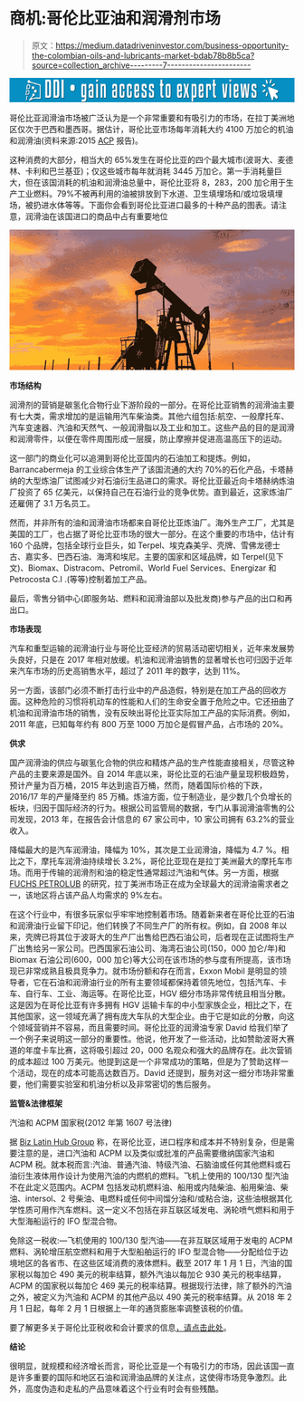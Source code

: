 # 商机:哥伦比亚油和润滑剂市场

> 原文：<https://medium.datadriveninvestor.com/business-opportunity-the-colombian-oils-and-lubricants-market-bdab78b8b5ca?source=collection_archive---------7----------------------->

[![](img/26f4cbdd7af11bf2fd8afa11d1c8eace.png)](http://www.track.datadriveninvestor.com/1B9E)

哥伦比亚润滑油市场被广泛认为是一个非常重要和有吸引力的市场，在拉丁美洲地区仅次于巴西和墨西哥。据估计，哥伦比亚市场每年消耗大约 4100 万加仑的机油和润滑油(资料来源:2015 [ACP](https://acp.com.co/) 报告)。

这种消费的大部分，相当大的 65%发生在哥伦比亚的四个最大城市(波哥大、麦德林、卡利和巴兰基亚)；仅这些城市每年就消耗 3445 万加仑。第一手消耗量巨大，但在该国消耗的机油和润滑油总量中，哥伦比亚将 8，283，200 加仑用于生产工业燃料。79%不被再利用的油被排放到下水道、卫生填埋场和/或垃圾填埋场，被扔进水体等等。下面你会看到哥伦比亚进口最多的十种产品的图表。请注意，润滑油在该国进口的商品中占有重要地位

![](img/f3b9d7369226226f033d969d82bddcc8.png)

**市场结构**

润滑剂的营销是碳氢化合物行业下游阶段的一部分。在哥伦比亚销售的润滑油主要有七大类，需求增加的是运输用汽车柴油类。其他六组包括:航空、一般摩托车、汽车变速器、汽油和天然气、一般润滑脂以及工业和加工。这些产品的目的是润滑和润滑零件，以便在零件周围形成一层膜，防止摩擦并促进高温高压下的运动。

这一部门的商业化可以追溯到哥伦比亚国内的石油加工和提炼。例如，Barrancabermeja 的工业综合体生产了该国流通的大约 70%的石化产品，卡塔赫纳的大型炼油厂试图减少对石油衍生品进口的需求。哥伦比亚最近向卡塔赫纳炼油厂投资了 65 亿美元，以保持自己在石油行业的竞争优势。直到最近，这家炼油厂还雇佣了 3.1 万名员工。

然而，并非所有的油和润滑油市场都来自哥伦比亚炼油厂。海外生产工厂，尤其是美国的工厂，也占据了哥伦比亚市场的很大一部分。在这个重要的市场中，估计有 160 个品牌，包括全球行业巨头，如 Terpel、埃克森美孚、壳牌、雪佛龙德士古、嘉实多、巴西石油、海湾和埃尼。主要的国家和区域品牌，如 Terpel(见下文)、Biomax、Distracom、Petromil、World Fuel Services、Energizar 和 Petrocosta C.I .(等等)控制着加工产品。

最后，零售分销中心(即服务站、燃料和润滑油部以及批发商)参与产品的出口和再出口。

**市场表现**

汽车和重型运输的润滑油行业与哥伦比亚经济的贸易活动密切相关，近年来发展势头良好，只是在 2017 年相对放缓。机油和润滑油销售的显著增长也可归因于近年来汽车市场的历史高销售水平，超过了 2011 年的数字，达到 11%。

另一方面，该部门必须不断打击行业中的产品造假，特别是在加工产品的回收方面。这种危险的习惯将机动车的性能和人们的生命安全置于危险之中。它还扭曲了机油和润滑油市场的销售，没有反映出哥伦比亚实际加工产品的实际消费。例如，2011 年底，已知每年约有 800 万至 1000 万加仑是假冒产品，占市场的 20%。

**供求**

国产润滑油的供应与碳氢化合物的供应和精炼产品的生产性能直接相关，尽管这种产品的主要来源是国外。自 2014 年底以来，哥伦比亚的石油产量呈现积极趋势，预计产量为百万桶，2015 年达到逾百万桶，然而，随着国际价格的下跌，2016/17 年的产量降至约 85 万桶。炼油方面，位于制造业，是少数几个负增长的板块，归因于国际经济的行为。根据公司监管局的数据，专门从事润滑油零售的公司发现，2013 年，在报告会计信息的 67 家公司中，10 家公司拥有 63.2%的营业收入。

降幅最大的是汽车润滑油，降幅为 10%，其次是工业润滑油，降幅为 4.7 %。相比之下，摩托车润滑油持续增长 3.2%，哥伦比亚现在是拉丁美洲最大的摩托车市场。而用于传输的润滑剂和油的稳定性通常超过汽油和气体。另一方面，根据 [FUCHS PETROLUB](https://www.fuchs.com/group/) 的研究，拉丁美洲市场正在成为全球最大的润滑油需求者之一，该地区将占该产品人均需求的 9%左右。

在这个行业中，有很多玩家似乎牢牢地控制着市场。随着新来者在哥伦比亚的石油和润滑油行业留下印记，他们转换了不同生产厂的所有权。例如，自 2008 年以来，壳牌已将其位于波哥大的生产厂出售给巴西石油公司，后者现在正试图将生产厂出售给另一家公司。巴西国家石油公司、海湾石油公司(150，000 加仑/年)和 Biomax 石油公司(600，000 加仑)等大公司在该市场的参与度有所提高，该市场现已非常成熟且极具竞争力。就市场份额和存在而言，Exxon Mobil 是明显的领导者，它在石油和润滑油行业的所有主要领域都保持着领先地位，包括汽车、卡车、自行车、工业、海运等。在哥伦比亚，HGV 细分市场非常传统且相当分散。这是因为在哥伦比亚有许多拥有 HGV 运输卡车的中小型家族企业，相比之下，在其他国家，这一领域充满了拥有庞大车队的大型企业。由于它是如此的分散，向这个领域营销并不容易，而且需要时间。哥伦比亚的润滑油专家 David 给我们举了一个例子来说明这一部分的重要性。他说，他开发了一些活动，比如赞助波哥大赛道的年度卡车比赛，这将吸引超过 20，000 名观众和强大的品牌存在。此次营销的成本超过 100 万美元。他提到这是一个非常成功的策略，但是为了赞助这样一个活动，现在的成本可能高达数百万。David 还提到，服务对这一细分市场非常重要，他们需要实验室和机油分析以及非常密切的售后服务。

**监管&法律框架**

汽油和 ACPM 国家税(2012 年第 1607 号法律)

据 [Biz Latin Hub Group](https://www.bizlatinhub.com/) 称，在哥伦比亚，进口程序和成本并不特别复杂，但是需要注意的是，进口汽油和 ACPM 以及类似或批准的产品需要缴纳国家汽油和 ACPM 税。就本税而言:汽油、普通汽油、特级汽油、石脑油或任何其他燃料或石油衍生液体用作设计为使用汽油的内燃机的燃料。飞机上使用的 100/130 型汽油不在此定义范围内。ACPM 包括发动机燃料油、船用或内陆柴油、船用柴油、柴油、intersol、2 号柴油、电燃料或任何中间馏分油和/或粘合油，这些油根据其化学性质可用作汽车燃料。这一定义不包括在非互联区域发电、涡轮喷气燃料和用于大型海船运行的 IFO 型混合物。

免除这一税收:—飞机使用的 100/130 型汽油——在非互联区域用于发电的 ACPM 燃料、涡轮增压航空燃料和用于大型船舶运行的 IFO 型混合物——分配给位于边境地区的各省市、在这些区域消费的液体燃料。截至 2017 年 1 月 1 日，汽油的国家税以每加仑 490 美元的税率结算，额外汽油以每加仑 930 美元的税率结算，ACPM 的国家税以每加仑 469 美元的税率结算。根据现行法律，除了额外的汽油之外，被定义为汽油和 ACPM 的其他产品以 490 美元的税率结算。从 2018 年 2 月 1 日起，每年 2 月 1 日根据上一年的通货膨胀率调整该税的价值。

要了解更多关于哥伦比亚税收和会计要求的信息[，请点击此处](https://www.bizlatinhub.com/accounting-financial-services/)。

**结论**

很明显，就规模和经济增长而言，哥伦比亚是一个有吸引力的市场，因此该国一直是许多重要的国际和地区石油和润滑油品牌的关注点，这使得市场竞争激烈。此外，高度伪造和走私的产品意味着这个行业有时会有些残酷。